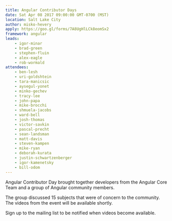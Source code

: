 ```yaml
---
title: Angular Contributor Days
date: Sat Apr 08 2017 09:00:00 GMT-0700 (MST)
location: Salt Lake City
author: misko-hevery
apply: https://goo.gl/forms/7A8UgHlLCk8eomSx2
framework: angular
leads:
    - igor-minar
    - brad-green
    - stephen-fluin
    - alex-eagle
    - rob-wormald
attendees: 
    - ben-lesh
    - uri-goldshtein
    - tara-manicsic
    - aysegul-yonet
    - minko-gechev
    - tracy-lee
    - john-papa
    - mike-brocchi
    - shmuela-jacobs
    - ward-bell
    - josh-thomas
    - victor-savkin
    - pascal-precht
    - sean-landsman
    - matt-davis
    - steven-kampen
    - mike-ryan
    - deborah-kurata
    - justin-schwartzenberger
    - igor-kamenetsky
    - bill-odom
---
```

Angular Contributor Day brought together developers from the Angular Core Team and a group of Angular community members.

The group discussed 15 subjects that were of concern to the community. The videos from the event will be available shortly.

Sign up to the mailing list to be notified when videos become available.